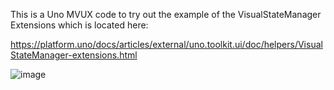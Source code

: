 This is a Uno MVUX code to try out the example of the VisualStateManager Extensions which is located here:

 https://platform.uno/docs/articles/external/uno.toolkit.ui/doc/helpers/VisualStateManager-extensions.html 

 ![image](https://github.com/user-attachments/assets/9712830b-971f-4705-8b11-7c8d721e4c1c)
